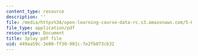 ```yaml
---
content_type: resource
description: ''
file: /media/https%3A/open-learning-course-data-rc.s3.amazonaws.com/5-60-thermodynamics-kinetics-spring-2008/449aa59c3e00ff30901c7e2fb073cb32_RrVq7Yduz2g.pdf
file_type: application/pdf
resourcetype: Document
title: 3play pdf file
uid: 449aa59c-3e00-ff30-901c-7e2fb073cb32
---
```

